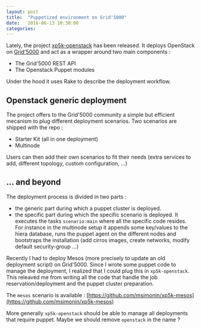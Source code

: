 ```yaml
---
layout: post
title:  "Puppetized environment on Grid'5000"
date:   2016-06-13 10:30:00
categories:
---
```


Lately, the project [xp5k-openstack](https://github.com/grid5000/xp5k-openstack) has been
released.  It deploys OpenStack on [Grid'5000](https://www.grid5000.fr) and act as a wrapper around two
main components :

* The Grid'5000 REST API
* The Openstack Puppet modules

Under the hood it uses Rake to describe the deployment workflow.

## Openstack generic deployment

The project offers to the Grid'5000 community a simple but efficient mecanism to
plug different deployment scenarios. Two scenarios are shipped with the repo :

* Starter Kit (all in one deployment)
* Multinode

Users can then add their own scenarios to fit their needs (extra services to add,
different topology, custom configuration, ...)

## ... and beyond

The deployment process is divided in two parts :

* the generic part during which a puppet cluster is deployed.
* the specific part during which the specific scenario is deployed. It executes
the tasks ```scenario:main``` where all the specific code resides.
For instance in the multinode setup it appends some key/values to the hiera database,
 runs the puppet agent on the different nodes and bootstraps the installation
(add cirros images, create networks, modify default security-group ...)

Recently I had to deploy Mesos (more precisely to update an old deployment script)
on Grid'5000. Since I wrote some puppet code to manage the deployment, I realized
that I could plug this in ```xp5k-openstack```. This releaved me from writing all
the code that handle the job reservation/deployment and the puppet cluster preparation.

The ```mesos``` scenario is available : [https://github.com/msimonin/xp5k-mesos](https://github.com/msimonin/xp5k-mesos)

More generally ```xp5k-openstack``` should be able to manage all deployments
 that require puppet. Maybe we should remove ```openstack``` in the name ?
